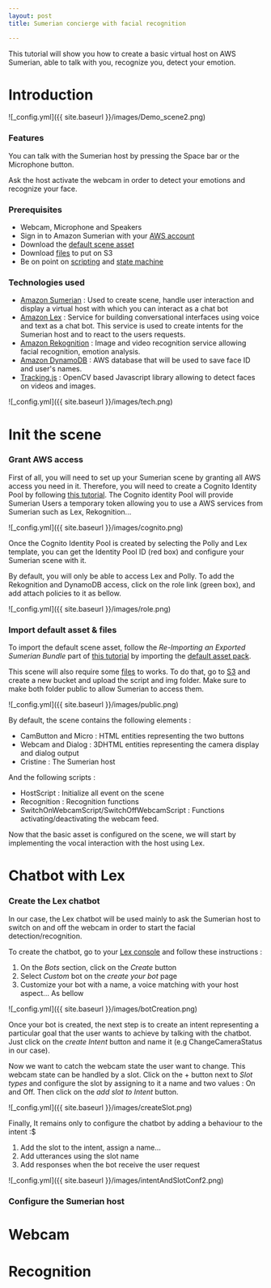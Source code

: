 ```yaml
---
layout: post
title: Sumerian concierge with facial recognition

---
```


This tutorial will show you how to create a basic virtual host on AWS Sumerian, able to talk with you, recognize you, detect your emotion.

# Introduction

![_config.yml]({{ site.baseurl }}/images/Demo_scene2.png)

### Features

You can talk with the Sumerian host by pressing the Space bar or the Microphone button. 

Ask the host activate the webcam in order to detect your emotions and recognize your face.

### Prerequisites

- Webcam, Microphone and Speakers
- Sign in to Amazon Sumerian with your [AWS account](https://signin.aws.amazon.com/signin?client_id=signup&redirect_uri=https%3A%2F%2Fportal.aws.amazon.com%2Fbilling%2Fsignup%2Fresume&page=resolve)
- Download the [default scene asset](../download/sumerianhostrecognition-bundle.zip)
- Download [files](../download/filesToS3.zip) to put on S3
- Be on point on [scripting](https://docs.sumerian.amazonaws.com/tutorials/create/beginner/scripting-basics/index.html) and [state machine](https://docs.aws.amazon.com/sumerian/latest/userguide/sumerian-statemachines.html) 

### Technologies used

- [Amazon Sumerian](https://aws.amazon.com/sumerian/) :  Used to create scene, handle user interaction and display a virtual host with which you can interact as a chat bot
- [Amazon Lex](https://aws.amazon.com/lex/) : Service for building conversational interfaces using voice and text as a chat bot. This service is used to create intents for the Sumerian host and to react to the users requests.
- [Amazon Rekognition](https://aws.amazon.com/rekognition/) :  Image and video recognition service allowing facial recognition, emotion analysis.
- [Amazon DynamoDB](https://aws.amazon.com/lex/) : AWS database that will be used to save face ID and user's names.
- [Tracking.js](https://trackingjs.com/) : OpenCV based Javascript library allowing to detect faces on videos and images.

![_config.yml]({{ site.baseurl }}/images/tech.png)

# Init the scene

### Grant AWS access

First of all, you will need to set up your Sumerian scene by granting all AWS access you need in it. Therefore, you will need to create a Cognito Identity Pool by following [this tutorial](https://docs.sumerian.amazonaws.com/tutorials/create/beginner/aws-setup/). The Cognito identity Pool will provide Sumerian Users a temporary token allowing you to use a AWS services from Sumerian such as Lex, Rekognition...

![_config.yml]({{ site.baseurl }}/images/cognito.png)

Once the Cognito Identity Pool is created by selecting the Polly and Lex template, you can get the Identity Pool ID (red box) and configure your Sumerian scene with it.

By default, you will only be able to access Lex and Polly. To add the Rekognition and DynamoDB access, click on the role link (green box), and add attach policies to it as bellow.

![_config.yml]({{ site.baseurl }}/images/role.png)

### Import default asset & files

To import the default scene asset, follow the *Re-Importing an Exported Sumerian Bundle* part of [this tutorial](https://www.andreasjakl.com/download-export-or-backup-amazon-sumerian-scenes-part-6/) by importing the [default asset pack](../download/sumerianhostrecognition-bundle.zip).

This scene will also require some [files](../download/filesToS3.zip) to works. To do that, go to [S3](https://console.aws.amazon.com/s3/) and create a new bucket and upload the script and img folder. Make sure to make both folder public to allow Sumerian to access them.

![_config.yml]({{ site.baseurl }}/images/public.png)

By default, the scene contains the following elements :

- CamButton and Micro : HTML entities representing the two buttons
- Webcam and Dialog : 3DHTML entities representing the camera display and dialog output
- Cristine : The Sumerian host

And the following scripts : 

- HostScript : Initialize all event on the scene
- Recognition : Recognition functions
- SwitchOnWebcamScript/SwitchOffWebcamScript : Functions activating/deactivating the webcam feed.

Now that the basic asset is configured on the scene, we will start by implementing the vocal interaction with the host using Lex.

# Chatbot with Lex

### Create the Lex chatbot

In our case, the Lex chatbot will be used mainly to ask the Sumerian host to switch on and off the webcam in order to start the facial detection/recognition.

To create the chatbot, go to your [Lex console](https://console.aws.amazon.com/lex) and follow these instructions :

1. On the *Bots* section, click on the *Create* button
2. Select *Custom* bot on the *create your bot* page
3. Customize your bot with a name, a voice matching with your host aspect... As bellow

![_config.yml]({{ site.baseurl }}/images/botCreation.png)

Once your bot is created, the next step is to create an intent representing a particular goal that the user wants to achieve by talking with the chatbot. Just click on the *create Intent* button and name it (e.g ChangeCameraStatus in our case).

Now we want to catch the webcam state the user want to change. This webcam state can be handled by a slot. Click on the + button next to *Slot types* and configure the slot by assigning to it a name and two values : On and Off. Then click on the *add slot to Intent* button.

![_config.yml]({{ site.baseurl }}/images/createSlot.png)

Finally, It remains only to configure the chatbot by adding a behaviour to the intent :$

1. Add the slot to the intent, assign a name...
2. Add utterances using the slot name
3. Add responses when the bot receive the user request

![_config.yml]({{ site.baseurl }}/images/intentAndSlotConf2.png)

### Configure the Sumerian host

# Webcam

# Recognition

